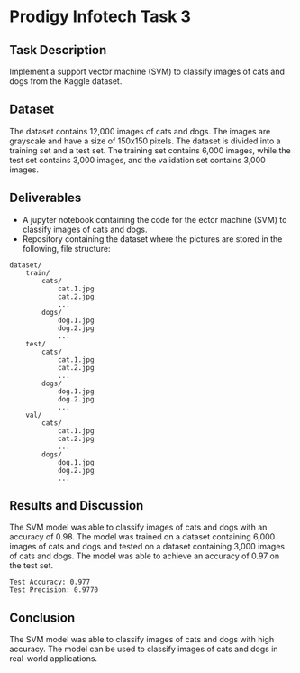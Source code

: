 # Prodigy Infotech Task 3

## Task Description

Implement a support vector machine (SVM) to classify images of cats and dogs from the Kaggle dataset.

## Dataset

The dataset contains 12,000 images of cats and dogs. The images are grayscale and have a size of 150x150 pixels. The dataset is divided into a training set and a test set. The training set contains 6,000 images, while the test set contains 3,000 images, and the validation set contains 3,000 images.

## Deliverables

- A jupyter notebook containing the code for the ector machine (SVM) to classify images of cats and dogs.
- Repository containing the dataset where the pictures are stored in the following, file structure:

```
dataset/
    train/
        cats/
            cat.1.jpg
            cat.2.jpg
            ...
        dogs/
            dog.1.jpg
            dog.2.jpg
            ...
    test/
        cats/
            cat.1.jpg
            cat.2.jpg
            ...
        dogs/
            dog.1.jpg
            dog.2.jpg
            ...
    val/
        cats/
            cat.1.jpg
            cat.2.jpg
            ...
        dogs/
            dog.1.jpg
            dog.2.jpg
            ...
```

## Results and Discussion

The SVM model was able to classify images of cats and dogs with an accuracy of 0.98. The model was trained on a dataset containing 6,000 images of cats and dogs and tested on a dataset containing 3,000 images of cats and dogs. The model was able to achieve an accuracy of 0.97 on the test set.

```
Test Accuracy: 0.977
Test Precision: 0.9770
```

## Conclusion

The SVM model was able to classify images of cats and dogs with high accuracy. The model can be used to classify images of cats and dogs in real-world applications.
